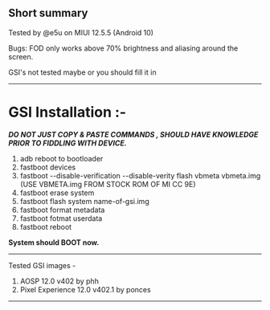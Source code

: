 ## Short summary
Tested by @e5u on MIUI 12.5.5 (Android 10)

Bugs: FOD only works above 70% brightness and aliasing around the screen.

GSI's not tested maybe or you should fill it in
***
# **GSI Installation :-**

_**DO NOT JUST COPY & PASTE COMMANDS , SHOULD HAVE KNOWLEDGE PRIOR TO FIDDLING WITH DEVICE.**_

1. adb reboot to bootloader
2. fastboot devices
4. fastboot --disable-verification --disable-verity flash vbmeta vbmeta.img (USE VBMETA.img FROM STOCK ROM OF MI CC 9E)
5. fastboot erase system
6. fastboot flash system name-of-gsi.img
7. fastboot format metadata
8. fastboot fotmat userdata
9. fastboot reboot

**System should BOOT now.**
***
Tested GSI images -
1. AOSP 12.0 v402 by phh
2. Pixel Experience 12.0 v402.1 by ponces
***
